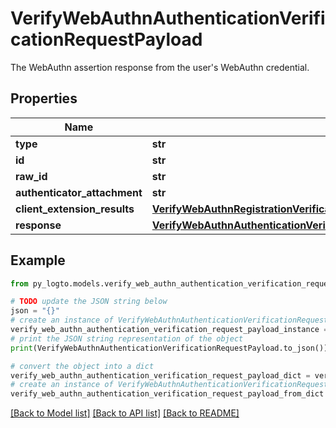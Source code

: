 # VerifyWebAuthnAuthenticationVerificationRequestPayload

The WebAuthn assertion response from the user's WebAuthn credential.

## Properties

Name | Type | Description | Notes
------------ | ------------- | ------------- | -------------
**type** | **str** |  | 
**id** | **str** |  | 
**raw_id** | **str** |  | 
**authenticator_attachment** | **str** |  | [optional] 
**client_extension_results** | [**VerifyWebAuthnRegistrationVerificationRequestPayloadClientExtensionResults**](VerifyWebAuthnRegistrationVerificationRequestPayloadClientExtensionResults.md) |  | 
**response** | [**VerifyWebAuthnAuthenticationVerificationRequestPayloadResponse**](VerifyWebAuthnAuthenticationVerificationRequestPayloadResponse.md) |  | 

## Example

```python
from py_logto.models.verify_web_authn_authentication_verification_request_payload import VerifyWebAuthnAuthenticationVerificationRequestPayload

# TODO update the JSON string below
json = "{}"
# create an instance of VerifyWebAuthnAuthenticationVerificationRequestPayload from a JSON string
verify_web_authn_authentication_verification_request_payload_instance = VerifyWebAuthnAuthenticationVerificationRequestPayload.from_json(json)
# print the JSON string representation of the object
print(VerifyWebAuthnAuthenticationVerificationRequestPayload.to_json())

# convert the object into a dict
verify_web_authn_authentication_verification_request_payload_dict = verify_web_authn_authentication_verification_request_payload_instance.to_dict()
# create an instance of VerifyWebAuthnAuthenticationVerificationRequestPayload from a dict
verify_web_authn_authentication_verification_request_payload_from_dict = VerifyWebAuthnAuthenticationVerificationRequestPayload.from_dict(verify_web_authn_authentication_verification_request_payload_dict)
```
[[Back to Model list]](../README.md#documentation-for-models) [[Back to API list]](../README.md#documentation-for-api-endpoints) [[Back to README]](../README.md)


